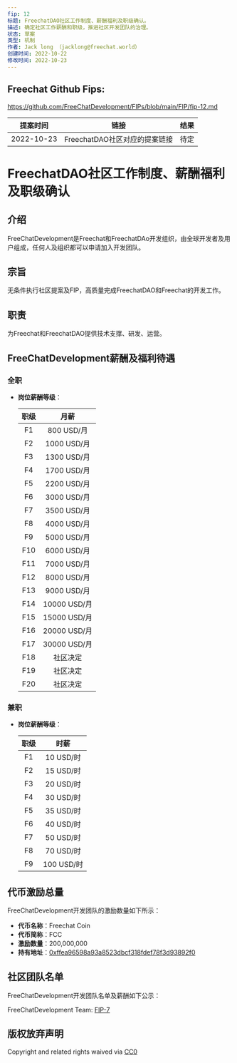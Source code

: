 ```yaml
---
fip: 12
标题: FreechatDAO社区工作制度、薪酬福利及职级确认。
描述: 确定社区工作薪酬和职级，推进社区开发团队的治理。
状态: 草案
类型: 机制
作者: Jack long （jacklong@freechat.world）
创建时间: 2022-10-22
修改时间: 2022-10-23
---
```


## Freechat Github Fips: 

https://github.com/FreeChatDevelopment/FIPs/blob/main/FIP/fip-12.md

  | 提案时间 | 链接 | 结果 |
  |:-:|:-:|:-:|
  |2022-10-23|FreechatDAO社区对应的提案链接|待定|

# FreechatDAO社区工作制度、薪酬福利及职级确认

## 介绍
FreeChatDevelopment是Freechat和FreechatDAo开发组织，由全球开发者及用户组成，任何人及组织都可以申请加入开发团队。

## 宗旨
无条件执行社区提案及FIP，高质量完成FreechatDAO和Freechat的开发工作。

## 职责
为Freechat和FreechatDAO提供技术支撑、研发、运营。

## FreeChatDevelopment薪酬及福利待遇
### 全职
   - **岗位薪酬等级**：

     | 职级 | 月薪 |
     | :-: |:-:|
     | F1  |800 USD/月|
     | F2  |1000 USD/月|
     | F3  |1300 USD/月|
     | F4  |1700 USD/月|
     | F5  |2200 USD/月|
     | F6  |3000 USD/月|
     | F7  |3500 USD/月|
     | F8  |4000 USD/月|
     | F9  |5000 USD/月|
     | F10 |6000 USD/月|
     | F11 |7000 USD/月|
     | F12 |8000 USD/月|
     | F13 |9000 USD/月|
     | F14 |10000 USD/月|
     | F15 |15000 USD/月|
     | F16 |20000 USD/月|
     | F17 |30000 USD/月|
     | F18 |社区决定|
     | F19 |社区决定|
     | F20 |社区决定|

### 兼职
- **岗位薪酬等级**：

   | 职级 | 时薪 |
   | :-: |:-:|
   | F1  |10 USD/时|
   | F2  |15 USD/时|
   | F3  |20 USD/时|
   | F4  |30 USD/时|
   | F5  |35 USD/时|
   | F6  |40 USD/时|
   | F7  |50 USD/时|
   | F8  |70 USD/时|
   | F9  |100 USD/时|

## 代币激励总量
FreeChatDevelopment开发团队的激励数量如下所示：
- **代币名称**：Freechat Coin
- **代币简称**：FCC
- **激励数量**：200,000,000
- **持有地址**：[0xffea96598a93a8523dbcf318fdef78f3d93892f0](https://etherscan.io/token/0x171b1daefac13a0a3524fcb6beddc7b31e58e079?a=0xffea96598a93a8523dbcf318fdef78f3d93892f0)

## 社区团队名单
FreeChatDevelopment开发团队名单及薪酬如下公示：

FreeChatDevelopment Team: [FIP-7](https://github.com/FreeChatDevelopment/FIPs/blob/main/FIP/fip-7.md)

## 版权放弃声明
Copyright and related rights waived via [CC0](https://github.com/ethereum/EIPs/blob/master/LICENSE.md)